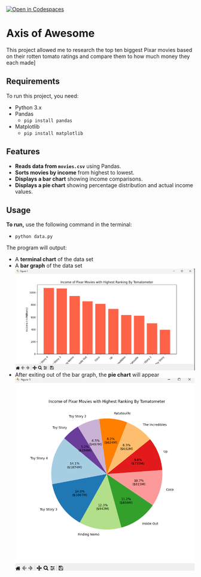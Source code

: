 [![Open in Codespaces](https://classroom.github.com/assets/launch-codespace-2972f46106e565e64193e422d61a12cf1da4916b45550586e14ef0a7c637dd04.svg)](https://classroom.github.com/open-in-codespaces?assignment_repo_id=18942367)
# Axis of Awesome

This project allowed me to research the top ten biggest Pixar movies based on their rotten tomato ratings and compare them to how much money they each made]

## Requirements
To run this project, you need:
- Python 3.x
- Pandas
    - `pip install pandas`
- Matplotlib
    - `pip install matplotlib`

## Features
- **Reads data from `movies.csv`** using Pandas.
- **Sorts movies by income** from highest to lowest.
- **Displays a bar chart** showing income comparisons.
- **Displays a pie chart** showing percentage distribution and actual income values.

## Usage
**To run,** use the following command in the terminal:
- `python data.py`

The program will output:
- A **terminal chart** of the data set
- A **bar graph** of the data set
![alt text](image.png)
- After exiting out of the bar graph, the **pie chart** will appear
![alt text](image-1.png)
